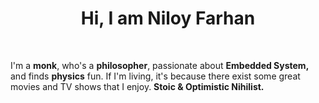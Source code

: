 <h1 align="center">Hi, I am Niloy Farhan</h1>
<br/>
<p align="centr">I'm a <strong>monk</strong>, who's a <strong>philosopher</strong>, passionate about <strong>Embedded System,</strong> and finds <strong>physics</strong> fun. If I'm living, it's because there exist some great movies and TV shows that I enjoy. <strong>Stoic & Optimistic Nihilist.</strong>
<br/>
<br/>

